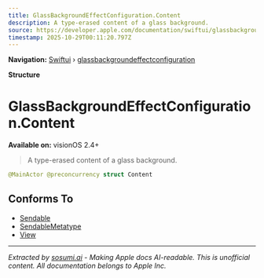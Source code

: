 ```yaml
---
title: GlassBackgroundEffectConfiguration.Content
description: A type-erased content of a glass background.
source: https://developer.apple.com/documentation/swiftui/glassbackgroundeffectconfiguration/content-swift.struct
timestamp: 2025-10-29T00:11:20.797Z
---
```


**Navigation:** [Swiftui](/documentation/swiftui) › [glassbackgroundeffectconfiguration](/documentation/swiftui/glassbackgroundeffectconfiguration)

**Structure**

# GlassBackgroundEffectConfiguration.Content

**Available on:** visionOS 2.4+

> A type-erased content of a glass background.

```swift
@MainActor @preconcurrency struct Content
```

## Conforms To

- [Sendable](/documentation/Swift/Sendable)
- [SendableMetatype](/documentation/Swift/SendableMetatype)
- [View](/documentation/swiftui/view)

---

*Extracted by [sosumi.ai](https://sosumi.ai) - Making Apple docs AI-readable.*
*This is unofficial content. All documentation belongs to Apple Inc.*
